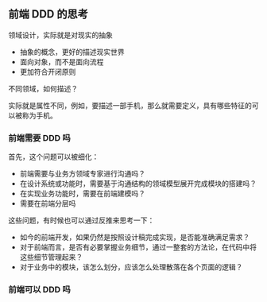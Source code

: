 ## 前端 DDD 的思考

领域设计，实际就是对现实的抽象

- 抽象的概念，更好的描述现实世界
- 面向对象，而不是面向流程
- 更加符合开闭原则



不同领域，如何描述？

实际就是属性不同，例如，要描述一部手机，那么就需要定义，具有哪些特征的可以被称为手机。







### 前端需要 DDD 吗

首先，这个问题可以被细化：

- 前端需要与业务方领域专家进行沟通吗？
- 在设计系统或功能时，需要基于沟通结构的领域模型展开完成模块的搭建吗？
- 在实现业务功能时，需要在前端建模吗？
- 需要在前端分层吗



这些问题，有时候也可以通过反推来思考一下：

- 如今的前端开发，如果仍然是按照设计稿完成实现，是否能准确满足需求？
- 对于前端而言，是否有必要掌握业务细节，通过一整套的方法论，在代码中将这些细节管理起来？
- 对于业务中的模块，该怎么划分，应该怎么处理散落在各个页面的逻辑？



### 前端可以 DDD 吗





